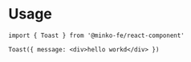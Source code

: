 # Usage

```tsx
import { Toast } from '@minko-fe/react-component'

Toast({ message: <div>hello workd</div> })
```
